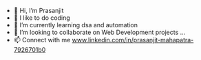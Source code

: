 - 👋 Hi, I’m Prasanjit
- 👀 I like to do coding
- 🌱 I’m currently learning dsa and automation
- 💞️ I’m looking to collaborate on Web Development projects ...
- 📫 Connect with me  www.linkedin.com/in/prasanjit-mahapatra-7926701b0 

<!---
dekstro/dekstro is a ✨ special ✨ repository because its `README.md` (this file) appears on your GitHub profile.
You can click the Preview link to take a look at your changes.
--->

